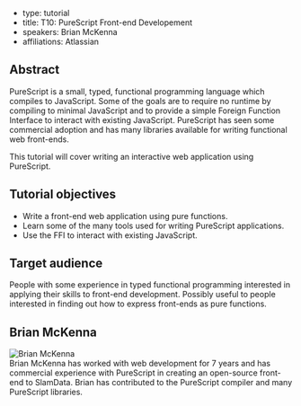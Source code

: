 - type: tutorial
- title: T10: PureScript Front-end Developement
- speakers: Brian McKenna
- affiliations: Atlassian

## Abstract
PureScript is a small, typed, functional programming language which
compiles to JavaScript. Some of the goals are to require no runtime by
compiling to minimal JavaScript and to provide a simple Foreign
Function Interface to interact with existing JavaScript. PureScript
has seen some commercial adoption and has many libraries available for
writing functional web front-ends.

This tutorial will cover writing an interactive web application using
PureScript.


## Tutorial objectives
* Write a front-end web application using pure functions.
* Learn some of the many tools used for writing PureScript applications.
* Use the FFI to interact with existing JavaScript.


## Target audience
People with some experience in typed functional programming interested
in applying their skills to front-end development. Possibly useful to
people interested in finding out how to express front-ends as pure
functions.

##  Brian McKenna
<div class="row" media:type="text/omd">

<div class="medium-4 columns">
<img src="img/brian-mckenna.jpg" alt="Brian McKenna"></img>
</div>

<div class="medium-8 columns" media:type="text/omd">
 Brian McKenna has worked with web development for 7 years and has
 commercial experience with PureScript in creating an open-source
 front-end to SlamData. Brian has contributed to the PureScript
 compiler and many PureScript libraries.  </div>
</div>
